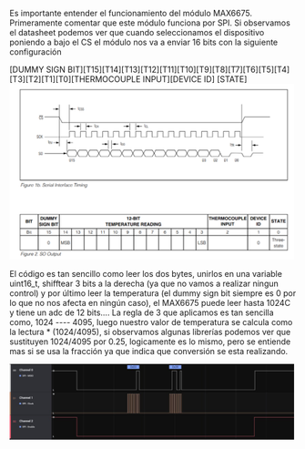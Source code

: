 Es importante entender el funcionamiento del módulo MAX6675.
Primeramente comentar que este módulo funciona por SPI.
Si observamos el datasheet podemos ver que cuando seleccionamos el dispositivo poniendo a bajo el CS el módulo nos va a enviar 16 bits con la siguiente configuración

[DUMMY SIGN BIT][T15][T14][T13][T12][T11][T10][T9][T8][T7][T6][T5][T4][T3][T2][T1][T0][THERMOCOUPLE INPUT][DEVICE ID] [STATE]
<img src="https://github.com/antonioescamezalvarez/Ejemplos-STM32/blob/main/Termopar%20Tipo%20K/BITS.png" width="500" />

El código es tan sencillo como leer los dos bytes, unirlos en una variable uint16_t, shifftear 3 bits a la derecha (ya que no vamos a realizar ningun control) y por último leer la temperatura (el dummy sign bit siempre es 0 por lo que no nos afecta en ningún caso), el MAX6675 puede leer hasta 1024C y tiene un adc de 12 bits.... La regla de 3 que aplicamos es tan sencilla como, 1024 ---- 4095, luego nuestro valor de temperatura se calcula como la lectura * (1024/4095), si observamos algunas librerías podemos ver que sustituyen 1024/4095 por 0.25, logicamente es lo mismo, pero se entiende mas si se usa la fracción ya que indica que conversión se esta realizando.

<img src="https://github.com/antonioescamezalvarez/Ejemplos-STM32/blob/main/Termopar%20Tipo%20K/protocoloMAX6675.jpg" width="500" />
